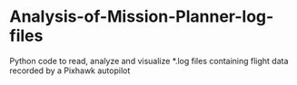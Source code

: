 # Analysis-of-Mission-Planner-log-files
Python code to read, analyze and visualize *.log files containing flight data recorded by a Pixhawk autopilot  
